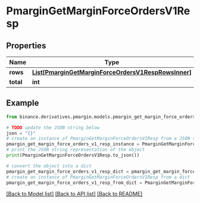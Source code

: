 # PmarginGetMarginForceOrdersV1Resp


## Properties

Name | Type | Description | Notes
------------ | ------------- | ------------- | -------------
**rows** | [**List[PmarginGetMarginForceOrdersV1RespRowsInner]**](PmarginGetMarginForceOrdersV1RespRowsInner.md) |  | [optional] 
**total** | **int** |  | [optional] 

## Example

```python
from binance.derivatives.pmargin.models.pmargin_get_margin_force_orders_v1_resp import PmarginGetMarginForceOrdersV1Resp

# TODO update the JSON string below
json = "{}"
# create an instance of PmarginGetMarginForceOrdersV1Resp from a JSON string
pmargin_get_margin_force_orders_v1_resp_instance = PmarginGetMarginForceOrdersV1Resp.from_json(json)
# print the JSON string representation of the object
print(PmarginGetMarginForceOrdersV1Resp.to_json())

# convert the object into a dict
pmargin_get_margin_force_orders_v1_resp_dict = pmargin_get_margin_force_orders_v1_resp_instance.to_dict()
# create an instance of PmarginGetMarginForceOrdersV1Resp from a dict
pmargin_get_margin_force_orders_v1_resp_from_dict = PmarginGetMarginForceOrdersV1Resp.from_dict(pmargin_get_margin_force_orders_v1_resp_dict)
```
[[Back to Model list]](../README.md#documentation-for-models) [[Back to API list]](../README.md#documentation-for-api-endpoints) [[Back to README]](../README.md)


